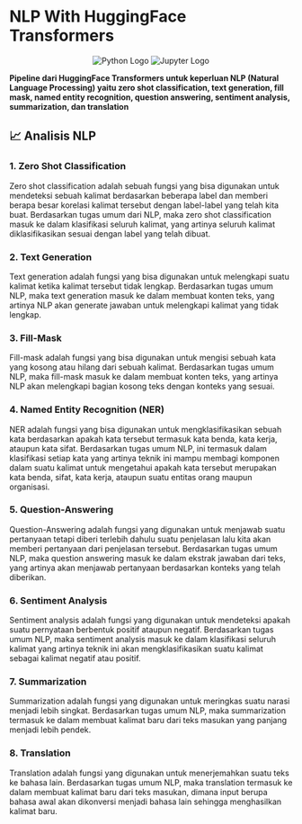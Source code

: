 # NLP With HuggingFace Transformers

<p align="center">
  <img src="https://img.shields.io/badge/Python-3776AB?style=for-the-badge&logo=python&logoColor=white" alt="Python Logo"/>
  <img src="https://img.shields.io/badge/Jupyter-F37626.svg?&style=for-the-badge&logo=Jupyter&logoColor=white" alt="Jupyter Logo"/>
</p>
<b>
Pipeline dari HuggingFace Transformers untuk keperluan NLP (Natural Language Processing) yaitu zero shot classification, text generation, fill mask, named entity recognition, question answering, sentiment analysis, summarization, dan translation
</b>

## 📈 Analisis NLP

### 1. Zero Shot Classification
Zero shot classification adalah sebuah fungsi yang bisa digunakan untuk mendeteksi sebuah kalimat berdasarkan beberapa label dan memberi berapa besar korelasi kalimat tersebut dengan label-label yang telah kita buat. Berdasarkan tugas umum dari NLP, maka zero shot classification masuk ke dalam klasifikasi seluruh kalimat, yang artinya seluruh kalimat diklasifikasikan sesuai dengan label yang telah dibuat.

### 2. Text Generation
Text generation adalah fungsi yang bisa digunakan untuk melengkapi suatu kalimat ketika kalimat tersebut tidak lengkap. Berdasarkan tugas umum NLP, maka text generation masuk ke dalam membuat konten teks, yang artinya NLP akan generate jawaban untuk melengkapi kalimat yang tidak lengkap.

### 3. Fill-Mask
Fill-mask adalah fungsi yang bisa digunakan untuk mengisi sebuah kata yang kosong atau hilang dari sebuah kalimat. Berdasarkan tugas umum NLP, maka fill-mask masuk ke dalam membuat konten teks, yang artinya NLP akan melengkapi bagian kosong teks dengan konteks yang sesuai.

### 4. Named Entity Recognition (NER)
NER adalah fungsi yang bisa digunakan untuk mengklasifikasikan sebuah kata berdasarkan apakah kata tersebut termasuk kata benda, kata kerja, ataupun kata sifat. Berdasarkan tugas umum NLP, ini termasuk dalam klasifikasi setiap kata yang artinya teknik ini mampu membagi komponen dalam suatu kalimat untuk mengetahui apakah kata tersebut merupakan kata benda, sifat, kata kerja, ataupun suatu entitas orang maupun organisasi.

### 5. Question-Answering
Question-Answering adalah fungsi yang digunakan untuk menjawab suatu pertanyaan tetapi diberi terlebih dahulu suatu penjelasan lalu kita akan memberi pertanyaan dari penjelasan tersebut. Berdasarkan tugas umum NLP, maka question answering masuk ke dalam ekstrak jawaban dari teks, yang artinya akan menjawab pertanyaan berdasarkan konteks yang telah diberikan.

### 6. Sentiment Analysis
Sentiment analysis adalah fungsi yang digunakan untuk mendeteksi apakah suatu pernyataan berbentuk positif ataupun negatif. Berdasarkan tugas umum NLP, maka sentiment analysis masuk ke dalam klasifikasi seluruh kalimat yang artinya teknik ini akan mengklasifikasikan suatu kalimat sebagai kalimat negatif atau positif.

### 7. Summarization
Summarization adalah fungsi yang digunakan untuk meringkas suatu narasi menjadi lebih singkat. Berdasarkan tugas umum NLP, maka summarization termasuk ke dalam membuat kalimat baru dari teks masukan yang panjang menjadi lebih pendek.

### 8. Translation
Translation adalah fungsi yang digunakan untuk menerjemahkan suatu teks ke bahasa lain. Berdasarkan tugas umum NLP, maka translation termasuk ke dalam membuat kalimat baru dari teks masukan, dimana input berupa bahasa awal akan dikonversi menjadi bahasa lain sehingga menghasilkan kalimat baru.
